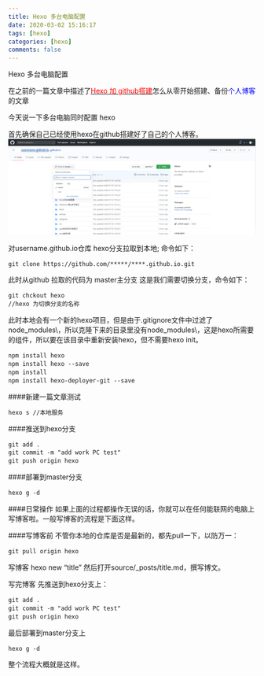 ```yaml
---
title: Hexo 多台电脑配置
date: 2020-03-02 15:16:17
tags: [hexo] 
categories: [hexo]
comments: false
---
```


Hexo 多台电脑配置
<!--more-->

在之前的一篇文章中描述了[<font color="red">Hexo 加 github搭建</font>](/Hexo-github搭建博客笔记/#more)怎么从零开始搭建、备份<font font-size="12px" color="blue">个人博客</font>的文章

今天说一下多台电脑同时配置 hexo

首先确保自己已经使用hexo在github搭建好了自己的个人博客。
![](/images/2020-07-03_162103.png)

对username.github.io仓库 hexo分支拉取到本地;
命令如下：
```html
git clone https://github.com/*****/****.github.io.git

```
此时从github 拉取的代码为 master主分支 这是我们需要切换分支，命令如下：
```html
git chckout hexo
//hexo 为切换分支的名称
```
此时本地会有一个新的hexo项目，但是由于.gitignore文件中过滤了node_modules\，所以克隆下来的目录里没有node_modules\，这是hexo所需要的组件，所以要在该目录中重新安装hexo，但不需要hexo init。
```html
npm install hexo
npm install hexo --save
npm install
npm install hexo-deployer-git --save

```

####新建一篇文章测试
```html
hexo s //本地服务
```

####推送到hexo分支
```html
git add .
git commit -m "add work PC test"
git push origin hexo
```

####部署到master分支
```html
hexo g -d
```

####日常操作
如果上面的过程都操作无误的话，你就可以在任何能联网的电脑上写博客啦。一般写博客的流程是下面这样。

####写博客前
不管你本地的仓库是否是最新的，都先pull一下，以防万一：
```html
git pull origin hexo
```

写博客
hexo new “title”
然后打开source/_posts/title.md，撰写博文。

写完博客
先推送到hexo分支上：
```html
git add .
git commit -m "add work PC test"
git push origin hexo
```

最后部署到master分支上
```html
hexo g -d
```
整个流程大概就是这样。